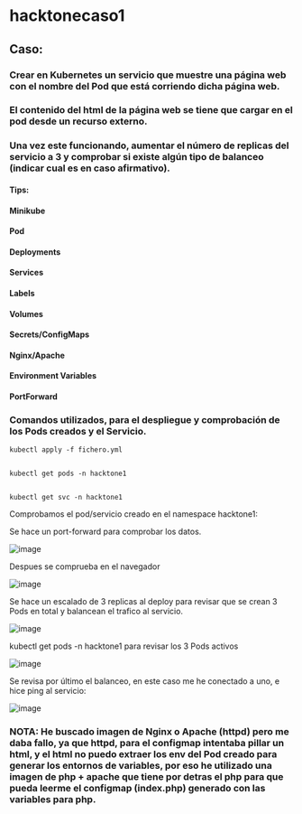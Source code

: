 # hacktonecaso1

## Caso:
### Crear en Kubernetes un servicio que muestre una página web con el nombre del Pod que está corriendo dicha página web.
### El contenido del html de la página web se tiene que cargar en el pod desde un recurso externo.
### Una vez este funcionando, aumentar el número de replicas del servicio a 3 y comprobar si existe algún tipo de balanceo (indicar cual es en caso afirmativo).
 
#### Tips:
#### Minikube
#### Pod
#### Deployments
#### Services
#### Labels
#### Volumes
#### Secrets/ConfigMaps
#### Nginx/Apache
#### Environment Variables
#### PortForward


### Comandos utilizados, para el despliegue y comprobación de los Pods creados y el Servicio.
```
kubectl apply -f fichero.yml


kubectl get pods -n hacktone1


kubectl get svc -n hacktone1
```
Comprobamos el pod/servicio creado en el namespace hacktone1:

Se hace un port-forward para comprobar los datos. 

![image](https://github.com/robbyq92/hacktonecaso1/assets/49034238/afb4cd28-e752-4dce-b781-0f6481d276e0) 

Despues se comprueba en el navegador 

![image](https://github.com/robbyq92/hacktonecaso1/assets/49034238/b0409cc3-ca5e-438b-99d1-ae57c535e8d4) 


Se hace un escalado de 3 replicas al deploy para revisar que se crean 3 Pods en total y balancean el trafico al servicio.


![image](https://github.com/robbyq92/hacktonecaso1/assets/49034238/275ca4ef-76f4-4cbf-b7a2-2fd72436e006)


kubectl get pods -n hacktone1 para revisar los 3 Pods activos


![image](https://github.com/robbyq92/hacktonecaso1/assets/49034238/ba9c524f-623d-4d51-9750-39630311c505)


Se revisa por último el balanceo, en este caso me he conectado a uno, e hice ping al servicio:


![image](https://github.com/robbyq92/hacktonecaso1/assets/49034238/40c57e49-f24f-45c9-8fc1-9241136116a5)


### NOTA: He buscado imagen de Nginx o Apache (httpd) pero me daba fallo, ya que httpd, para el configmap intentaba pillar un html, y el html no puedo extraer los env del Pod creado para generar los entornos de variables, por eso he utilizado una imagen de php + apache que tiene por detras el php para que pueda leerme el configmap (index.php) generado con las variables para php.

